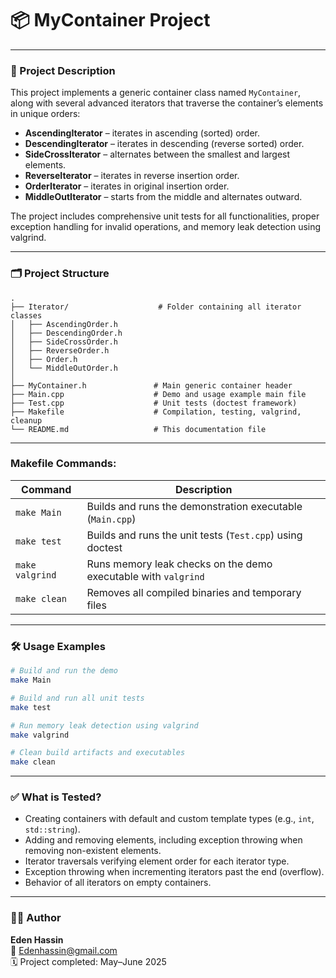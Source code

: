 
# 📦 MyContainer Project

---

### 📘 Project Description

This project implements a generic container class named `MyContainer`, along with several advanced iterators that traverse the container’s elements in unique orders:

- **AscendingIterator** – iterates in ascending (sorted) order.
- **DescendingIterator** – iterates in descending (reverse sorted) order.
- **SideCrossIterator** – alternates between the smallest and largest elements.
- **ReverseIterator** – iterates in reverse insertion order.
- **OrderIterator** – iterates in original insertion order.
- **MiddleOutIterator** – starts from the middle and alternates outward.

The project includes comprehensive unit tests for all functionalities, proper exception handling for invalid operations, and memory leak detection using valgrind.

---

### 🗂️ Project Structure

```
.
├── Iterator/                    # Folder containing all iterator classes
│   ├── AscendingOrder.h
│   ├── DescendingOrder.h
│   ├── SideCrossOrder.h
│   ├── ReverseOrder.h
│   ├── Order.h
│   └── MiddleOutOrder.h
│
├── MyContainer.h               # Main generic container header
├── Main.cpp                    # Demo and usage example main file
├── Test.cpp                    # Unit tests (doctest framework)
├── Makefile                    # Compilation, testing, valgrind, cleanup
└── README.md                   # This documentation file
```

---

### Makefile Commands:

| Command         | Description                                   |
| --------------- | ---------------------------------------------|
| `make Main`     | Builds and runs the demonstration executable (`Main.cpp`) |
| `make test`     | Builds and runs the unit tests (`Test.cpp`) using doctest |
| `make valgrind` | Runs memory leak checks on the demo executable with `valgrind` |
| `make clean`    | Removes all compiled binaries and temporary files |

---

### 🛠️ Usage Examples

```bash
# Build and run the demo
make Main

# Build and run all unit tests
make test

# Run memory leak detection using valgrind
make valgrind

# Clean build artifacts and executables
make clean
```

---

### ✅ What is Tested?

- Creating containers with default and custom template types (e.g., `int`, `std::string`).
- Adding and removing elements, including exception throwing when removing non-existent elements.
- Iterator traversals verifying element order for each iterator type.
- Exception throwing when incrementing iterators past the end (overflow).
- Behavior of all iterators on empty containers.

---

### 👩‍💻 Author

**Eden Hassin**  
📧 Edenhassin@gmail.com  
🗓️ Project completed: May–June 2025
